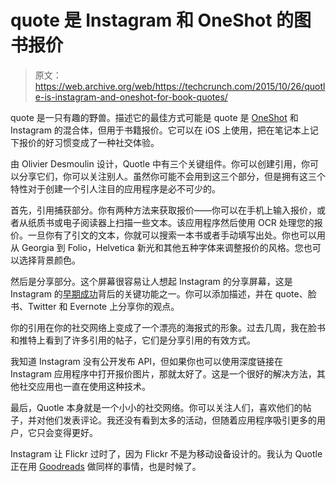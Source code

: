 # quote 是 Instagram 和 OneShot 的图书报价 

> 原文：<https://web.archive.org/web/https://techcrunch.com/2015/10/26/quotle-is-instagram-and-oneshot-for-book-quotes/>

quote 是一只有趣的野兽。描述它的最佳方式可能是 quote 是 [OneShot](https://web.archive.org/web/20221209204909/http://oneshot.link/) 和 Instagram 的混合体，但用于书籍报价。它可以在 iOS 上使用，把在笔记本上记下报价的好习惯变成了一种社交体验。

由 Olivier Desmoulin 设计，Quotle 中有三个关键组件。你可以创建引用，你可以分享它们，你可以关注别人。虽然你可能不会用到这三个部分，但是拥有这三个特性对于创建一个引人注目的应用程序是必不可少的。

首先，引用捕获部分。你有两种方法来获取报价——你可以在手机上输入报价，或者从纸质书或电子阅读器上扫描一些文本。该应用程序然后使用 OCR 处理您的报价。一旦你有了引文的文本，你就可以搜索一本书或者手动填写出处。你也可以用从 Georgia 到 Folio，Helvetica 新光和其他五种字体来调整报价的风格。您也可以选择背景颜色。

然后是分享部分。这个屏幕很容易让人想起 Instagram 的分享屏幕，这是 Instagram 的[早期成功](https://web.archive.org/web/20221209204909/https://beta.techcrunch.com/2010/09/20/instagram/)背后的关键功能之一。你可以添加描述，并在 quote、脸书、Twitter 和 Evernote 上分享你的观点。

你的引用在你的社交网络上变成了一个漂亮的海报式的形象。过去几周，我在脸书和推特上看到了许多引用的帖子，它们是分享引用的有效方式。

我知道 Instagram 没有公开发布 API，但如果你也可以使用深度链接在 Instagram 应用程序中打开报价图片，那就太好了。这是一个很好的解决方法，其他社交应用也一直在使用这种技术。

最后，Quotle 本身就是一个小小的社交网络。你可以关注人们，喜欢他们的帖子，并对他们发表评论。我还没有看到太多的活动，但随着应用程序吸引更多的用户，它只会变得更好。

Instagram 让 Flickr 过时了，因为 Flickr 不是为移动设备设计的。我认为 Quotle 正在用 [Goodreads](https://web.archive.org/web/20221209204909/https://www.goodreads.com/) 做同样的事情，也是时候了。